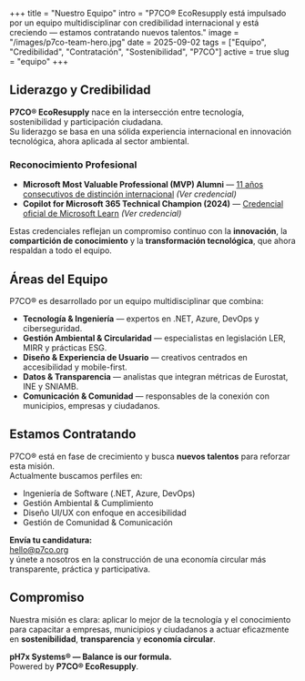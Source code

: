 +++
title = "Nuestro Equipo"
intro = "P7CO® EcoResupply está impulsado por un equipo multidisciplinar con credibilidad internacional y está creciendo — estamos contratando nuevos talentos."
image = "/images/p7co-team-hero.jpg"
date = 2025-09-02
tags = ["Equipo", "Credibilidad", "Contratación", "Sostenibilidad", "P7CO"]
active = true
slug = "equipo"
+++

## Liderazgo y Credibilidad
**P7CO® EcoResupply** nace en la intersección entre tecnología, sostenibilidad y participación ciudadana.  
Su liderazgo se basa en una sólida experiencia internacional en innovación tecnológica, ahora aplicada al sector ambiental.  

### Reconocimiento Profesional
- **Microsoft Most Valuable Professional (MVP) Alumni** — [11 años consecutivos de distinción internacional](https://mvp.microsoft.com/en-us/PublicProfile/4025069) *(Ver credencial)*  
- **Copilot for Microsoft 365 Technical Champion (2024)** — [Credencial oficial de Microsoft Learn](https://learn.microsoft.com/en-us/community/technical-champions/copilot-for-microsoft-365) *(Ver credencial)*  

Estas credenciales reflejan un compromiso continuo con la **innovación**, la **compartición de conocimiento** y la **transformación tecnológica**, que ahora respaldan a todo el equipo.

## Áreas del Equipo
P7CO® es desarrollado por un equipo multidisciplinar que combina:  
- **Tecnología & Ingeniería** — expertos en .NET, Azure, DevOps y ciberseguridad.  
- **Gestión Ambiental & Circularidad** — especialistas en legislación LER, MIRR y prácticas ESG.  
- **Diseño & Experiencia de Usuario** — creativos centrados en accesibilidad y mobile-first.  
- **Datos & Transparencia** — analistas que integran métricas de Eurostat, INE y SNIAMB.  
- **Comunicación & Comunidad** — responsables de la conexión con municipios, empresas y ciudadanos.  

## Estamos Contratando
P7CO® está en fase de crecimiento y busca **nuevos talentos** para reforzar esta misión.  
Actualmente buscamos perfiles en:  
- Ingeniería de Software (.NET, Azure, DevOps)  
- Gestión Ambiental & Cumplimiento  
- Diseño UI/UX con enfoque en accesibilidad  
- Gestión de Comunidad & Comunicación  

**Envía tu candidatura:**  
[hello@p7co.org](mailto:hello@p7co.org)  
y únete a nosotros en la construcción de una economía circular más transparente, práctica y participativa.  

## Compromiso
Nuestra misión es clara: aplicar lo mejor de la tecnología y el conocimiento para capacitar a empresas, municipios y ciudadanos a actuar eficazmente en **sostenibilidad**, **transparencia** y **economía circular**.  

**pH7x Systems® — Balance is our formula.**  
Powered by **P7CO® EcoResupply**.  
